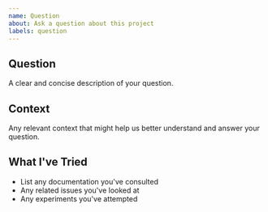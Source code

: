 ```yaml
---
name: Question
about: Ask a question about this project
labels: question
---
```


## Question

A clear and concise description of your question.

## Context

Any relevant context that might help us better understand and answer your question.

## What I've Tried

* List any documentation you've consulted
* Any related issues you've looked at
* Any experiments you've attempted
